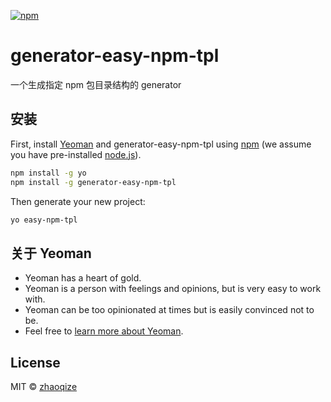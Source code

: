 [![npm](https://img.shields.io/npm/v/generator-easy-npm-tpl.svg?style=flat)](https://github.com/zhaoqize/generator-easy-npm-tpl)
# generator-easy-npm-tpl
一个生成指定 npm 包目录结构的 generator

## 安装

First, install [Yeoman](http://yeoman.io) and generator-easy-npm-tpl using [npm](https://www.npmjs.com/) (we assume you have pre-installed [node.js](https://nodejs.org/)).

```bash
npm install -g yo
npm install -g generator-easy-npm-tpl
```

Then generate your new project:

```bash
yo easy-npm-tpl
```

## 关于 Yeoman

 * Yeoman has a heart of gold.
 * Yeoman is a person with feelings and opinions, but is very easy to work with.
 * Yeoman can be too opinionated at times but is easily convinced not to be.
 * Feel free to [learn more about Yeoman](http://yeoman.io/).

## License

MIT © [zhaoqize]()


[npm-image]: https://badge.fury.io/js/generator-easy-npm-tpl.svg
[npm-url]: https://npmjs.org/package/generator-easy-npm-tpl
[travis-image]: https://travis-ci.org/zhaoqize/generator-easy-npm-tpl.svg?branch=master
[travis-url]: https://travis-ci.org/zhaoqize/generator-easy-npm-tpl
[daviddm-image]: https://david-dm.org/zhaoqize/generator-easy-npm-tpl.svg?theme=shields.io
[daviddm-url]: https://david-dm.org/zhaoqize/generator-easy-npm-tpl
[coveralls-image]: https://coveralls.io/repos/zhaoqize/generator-easy-npm-tpl/badge.svg
[coveralls-url]: https://coveralls.io/r/zhaoqize/generator-easy-npm-tpl
